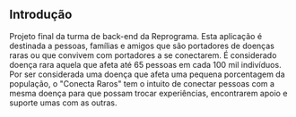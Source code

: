 ## Introdução

Projeto final da turma de back-end da Reprograma. Esta aplicação é destinada a pessoas, famílias e amigos que são portadores de doenças raras ou que convivem com portadores a se conectarem. 
É considerado doença rara aquela que afeta até 65 pessoas em cada 100 mil indivíduos.
Por ser considerada uma doença que afeta uma pequena porcentagem da população, o "Conecta Raros" tem o intuito de conectar pessoas com a mesma doença para que possam trocar experiências, encontrarem apoio e suporte umas com as outras. 